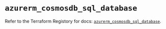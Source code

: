 # `azurerm_cosmosdb_sql_database`

Refer to the Terraform Registory for docs: [`azurerm_cosmosdb_sql_database`](https://registry.terraform.io/providers/hashicorp/azurerm/3.0.2/docs/resources/cosmosdb_sql_database).
